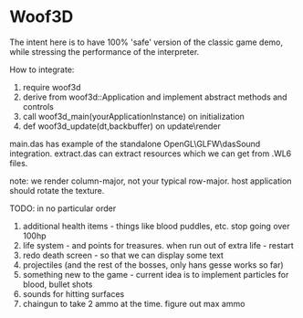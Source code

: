 # Woof3D

The intent here is to have 100% 'safe' version of the classic game demo,
while stressing the performance of the interpreter.

How to integrate:

1. require woof3d
2. derive from woof3d::Application and implement abstract methods and controls
3. call woof3d_main(yourApplicationInstance) on initialization
4. def woof3d_update(dt,backbuffer) on update\render

main.das has example of the standalone OpenGL\GLFW\dasSound integration.
extract.das can extract resources which we can get from .WL6 files.

note: we render column-major, not your typical row-major. host application should rotate the texture.

TODO: in no particular order

1. additional health items - things like blood puddles, etc. stop going over 100hp
2. life system - and points for treasures. when run out of extra life - restart
3. redo death screen - so that we can display some text
4. projectiles (and the rest of the bosses, only hans gesse works so far)
5. something new to the game - current idea is to implement particles for blood, bullet shots
6. sounds for hitting surfaces
7. chaingun to take 2 ammo at the time. figure out max ammo






